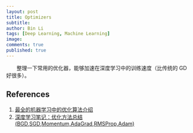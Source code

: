 ```yaml
---
layout: post
title: Optimizers
subtitle:
author: Bin Li
tags: [Deep Learning, Machine Learning]
image: 
comments: true
published: true
---
```


　　整理一下常用的优化器，能够加速在深度学习中的训练速度（比传统的 GD 好很多）。

## References
1. [最全的机器学习中的优化算法介绍](https://blog.csdn.net/qsczse943062710/article/details/76763739)
2. [深度学习笔记：优化方法总结 (BGD,SGD,Momentum,AdaGrad,RMSProp,Adam)](https://blog.csdn.net/u014595019/article/details/52989301)